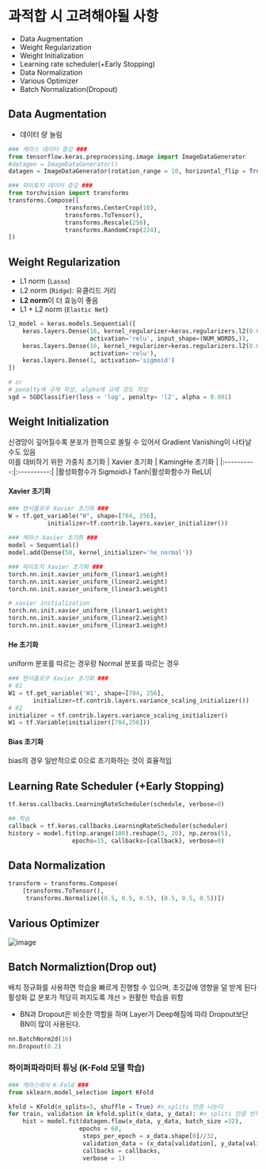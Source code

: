 # 과적합 시 고려해야될 사항
- Data Augmentation
- Weight Regularization
- Weight Initialization
- Learning rate scheduler(+Early Stopping)
- Data Normalization
- Various Optimizer
- Batch Normalization(Dropout)

## Data Augmentation
- 데이터 량 늘림

```python
### 케라스 데이터 증강 ###
from tensorflow.keras.preprocessing.image import ImageDataGenerator
#datagen = ImageDataGenerator()
datagen = ImageDataGenerator(rotation_range = 10, horizontal_flip = True, zoom_range = 0.1)

### 파이토치 데이터 증강 ###
from torchvision import transforms
transforms.Compose([
				transforms.CenterCrop(10),
				transforms.ToTensor(),
				transforms.Rescale(256),
				transforms.RandomCrop(224),
])
```

## Weight Regularization
- L1 norm (```Lasso```)
- L2 norm (```Ridge```): 유클리드 거리
- **L2 norm**이 더 효능이 좋음
- L1 + L2 norm (```Elastic Net```)
```python
l2_model = keras.models.Sequential([
    keras.layers.Dense(16, kernel_regularizer=keras.regularizers.l2(0.001),
                       activation='relu', input_shape=(NUM_WORDS,)),
    keras.layers.Dense(16, kernel_regularizer=keras.regularizers.l2(0.001),
                       activation='relu'),
    keras.layers.Dense(1, activation='sigmoid')
])

# or
# penalty에 규제 작성, alpha에 규제 강도 작성
sgd = SGDClassifier(loss = 'log', penalty= 'l2', alpha = 0.001)
```

## Weight Initialization
신경망이 깊어질수록 분포가 한쪽으로 쏠릴 수 있어서 Gradient Vanishing이 나타날 수도 있음  
이를 대비하기 위한 가중치 초기화
| Xavier 초기화 | KamingHe 초기화 |
|:----------:|:----------:|
|활성화함수가 Sigmoid나 Tanh|활성화함수가 ReLU|
#### Xavier 초기화
```python
### 텐서플로우 Xavier 초기화 ###
W = tf.get_variable("W", shape=[784, 256],
           initializer=tf.contrib.layers.xavier_initializer())
           
### 케라스 Xavier 초기화 ###
model = Sequential()
model.add(Dense(50, kernel_initializer='he_normal'))

### 파이토치 Xavier 초기화 ###
torch.nn.init.xavier_uniform_(linear1.weight)
torch.nn.init.xavier_uniform_(linear2.weight)
torch.nn.init.xavier_uniform_(linear3.weight)

# xavier initialization
torch.nn.init.xavier_uniform_(linear1.weight)
torch.nn.init.xavier_uniform_(linear2.weight)
torch.nn.init.xavier_uniform_(linear3.weight)
```
#### He 초기화
uniform 분포를 따르는 경우랑 Normal 분포를 따르는 경우
```python
### 텐서플로우 Xavier 초기화 ###
# 01
W1 = tf.get_variable('W1', shape=[784, 256],
       initializer=tf.contrib.layers.variance_scaling_initializer())
# 02       
initializer = tf.contrib.layers.variance_scaling_initializer()
W1 = tf.Variable(initializer([784,256]))
```
#### Bias 초기화
bias의 경우 일반적으로 0으로 초기화하는 것이 효율적임

## Learning Rate Scheduler (+Early Stopping)
```python
tf.keras.callbacks.LearningRateScheduler(schedule, verbose=0)

## 학습
callback = tf.keras.callbacks.LearningRateScheduler(scheduler)
history = model.fit(np.arange(100).reshape(5, 20), np.zeros(5),
                  epochs=15, callbacks=[callback], verbose=0)
```
## Data Normalization
```python
transform = transforms.Compose(
    [transforms.ToTensor(),
     transforms.Normalize((0.5, 0.5, 0.5), (0.5, 0.5, 0.5))])
```

## Various Optimizer

![image](https://user-images.githubusercontent.com/72767245/106107190-fa23dc00-6189-11eb-8c9c-065e18577a0a.png)


## Batch Normaliztion(Drop out)
배치 정규화를 사용하면 학습을 빠르게 진행할 수 있으며, 초깃값에 영향을 덜 받게 된다  
활성화 값 분포가 적당히 퍼지도록 개선 > 원활한 학습을 위함
- BN과 Dropout은 비슷한 역할을 하며 Layer가 Deep해짐에 따라 Dropout보단 BN이 많이 사용된다.

```python
nn.BatchNorm2d(16)
nn.Dropout(0.2)
```


### 하이퍼파라미터 튜닝 (K-Fold 모델 학습)
```python
### 케라스에서 K-Fold ###
from sklearn.model_selection import KFold

kfold = KFold(n_splits=5, shuffle = True) #n_splits 만큼 나눈다
for train, validation in kfold.split(x_data, y_data): #n_splits 만큼 반복
    hist = model.fit(datagen.flow(x_data, y_data, batch_size =32),                     
                    epochs = 60, 
                     steps_per_epoch = x_data.shape[0]//32, 
                     validation_data = (x_data[validation], y_data[validation]), 
                     callbacks = callbacks,
                     verbose = 1)
```
